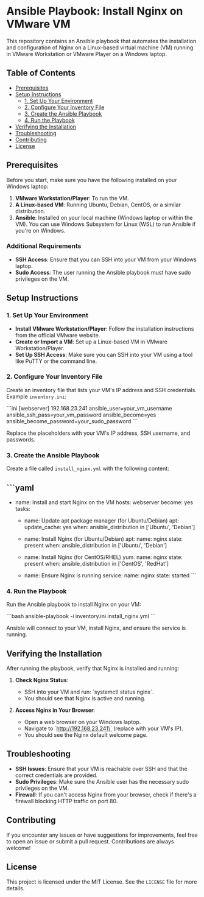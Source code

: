 
# Ansible Playbook: Install Nginx on VMware VM

This repository contains an Ansible playbook that automates the installation and configuration of Nginx on a Linux-based virtual machine (VM) running in VMware Workstation or VMware Player on a Windows laptop.

## Table of Contents

- [Prerequisites](#prerequisites)
- [Setup Instructions](#setup-instructions)
  - [1. Set Up Your Environment](#1-set-up-your-environment)
  - [2. Configure Your Inventory File](#2-configure-your-inventory-file)
  - [3. Create the Ansible Playbook](#3-create-the-ansible-playbook)
  - [4. Run the Playbook](#4-run-the-playbook)
- [Verifying the Installation](#verifying-the-installation)
- [Troubleshooting](#troubleshooting)
- [Contributing](#contributing)
- [License](#license)

## Prerequisites

Before you start, make sure you have the following installed on your Windows laptop:

1. **VMware Workstation/Player**: To run the VM.
2. **A Linux-based VM**: Running Ubuntu, Debian, CentOS, or a similar distribution.
3. **Ansible**: Installed on your local machine (Windows laptop or within the VM). You can use Windows Subsystem for Linux (WSL) to run Ansible if you're on Windows.

### Additional Requirements

- **SSH Access**: Ensure that you can SSH into your VM from your Windows laptop.
- **Sudo Access**: The user running the Ansible playbook must have sudo privileges on the VM.

## Setup Instructions

### 1. Set Up Your Environment

- **Install VMware Workstation/Player**: Follow the installation instructions from the official VMware website.
- **Create or Import a VM**: Set up a Linux-based VM in VMware Workstation/Player.
- **Set Up SSH Access**: Make sure you can SSH into your VM using a tool like PuTTY or the command line.

### 2. Configure Your Inventory File

Create an inventory file that lists your VM's IP address and SSH credentials. Example `inventory.ini`:

\`\`\`ini
[webserver]
192.168.23.241 ansible_user=your_vm_username ansible_ssh_pass=your_vm_password ansible_become=yes ansible_become_password=your_sudo_password
\`\`\`

Replace the placeholders with your VM's IP address, SSH username, and passwords.

### 3. Create the Ansible Playbook

Create a file called `install_nginx.yml` with the following content:

\`\`\`yaml
---
- name: Install and start Nginx on the VM
  hosts: webserver
  become: yes
  tasks:
    - name: Update apt package manager (for Ubuntu/Debian)
      apt:
        update_cache: yes
      when: ansible_distribution in ['Ubuntu', 'Debian']

    - name: Install Nginx (for Ubuntu/Debian)
      apt:
        name: nginx
        state: present
      when: ansible_distribution in ['Ubuntu', 'Debian']

    - name: Install Nginx (for CentOS/RHEL)
      yum:
        name: nginx
        state: present
      when: ansible_distribution in ['CentOS', 'RedHat']

    - name: Ensure Nginx is running
      service:
        name: nginx
        state: started
\`\`\`

### 4. Run the Playbook

Run the Ansible playbook to install Nginx on your VM:

\`\`\`bash
ansible-playbook -i inventory.ini install_nginx.yml
\`\`\`

Ansible will connect to your VM, install Nginx, and ensure the service is running.

## Verifying the Installation

After running the playbook, verify that Nginx is installed and running:

1. **Check Nginx Status**:
   - SSH into your VM and run: \`systemctl status nginx\`.
   - You should see that Nginx is active and running.

2. **Access Nginx in Your Browser**:
   - Open a web browser on your Windows laptop.
   - Navigate to \`http://192.168.23.241\` (replace with your VM's IP).
   - You should see the Nginx default welcome page.

## Troubleshooting

- **SSH Issues**: Ensure that your VM is reachable over SSH and that the correct credentials are provided.
- **Sudo Privileges**: Make sure the Ansible user has the necessary sudo privileges on the VM.
- **Firewall**: If you can't access Nginx from your browser, check if there's a firewall blocking HTTP traffic on port 80.

## Contributing

If you encounter any issues or have suggestions for improvements, feel free to open an issue or submit a pull request. Contributions are always welcome!

## License

This project is licensed under the MIT License. See the `LICENSE` file for more details.

